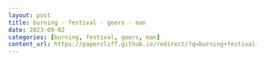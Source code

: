```yaml
---
layout: post
title: burning · festival · goers · man
date: 2023-09-02
categories: [burning, festival, goers, man]
content_url: https://papercliff.github.io/redirect/?q=burning+festival+goers+man&tbs=cdr:1,cd_min:9/1/2023,cd_max:9/3/2023
---
```


